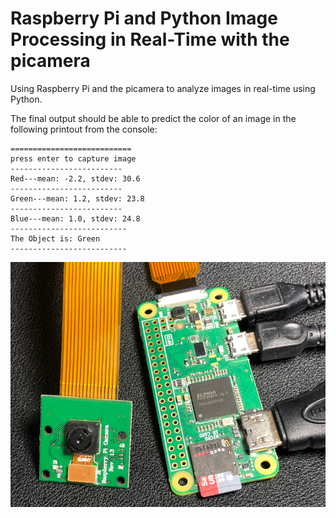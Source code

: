 # Raspberry Pi and Python Image Processing in Real-Time with the picamera
Using Raspberry Pi and the picamera to analyze images in real-time using Python.

The final output should be able to predict the color of an image in the following printout from the console:

```
===========================
press enter to capture image
-------------------------
Red---mean: -2.2, stdev: 30.6
-------------------------
Green---mean: 1.2, stdev: 23.8
-------------------------
Blue---mean: 1.0, stdev: 24.8
--------------------------
The Object is: Green
--------------------------
```
![alt text](/picamera_rpi_blog_logo.JPG)

